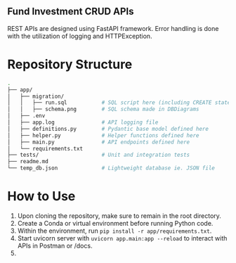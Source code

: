 ## Fund Investment CRUD APIs

REST APIs are designed using FastAPI framework. Error handling is done with the utilization of logging and HTTPException.

# Repository Structure

```bash
.
├── app/
│   ├── migration/
│   │   ├── run.sql           # SQL script here (including CREATE statements)
│   │   ├── schema.png        # SQL schema made in DBDiagrams
│   ├── .env
│   ├── app.log               # API logging file
│   ├── definitions.py        # Pydantic base model defined here
│   ├── helper.py             # Helper functions defined here
│   ├── main.py               # API endpoints defined here
│   └── requirements.txt
├── tests/                    # Unit and integration tests
├── readme.md
└── temp_db.json              # Lightweight database ie. JSON file
```

# How to Use

1. Upon cloning the repository, make sure to remain in the root directory.
2. Create a Conda or virtual environment before running Python code.
3. Within the environment, run `pip install -r app/requirements.txt`.
4. Start uvicorn server with `uvicorn app.main:app --reload` to interact with APIs in Postman or /docs.
5. 

